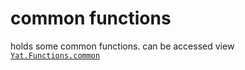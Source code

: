 # common functions
holds some common functions. can be accessed view [`Yat.Functions.common`](/src/functions/common)
